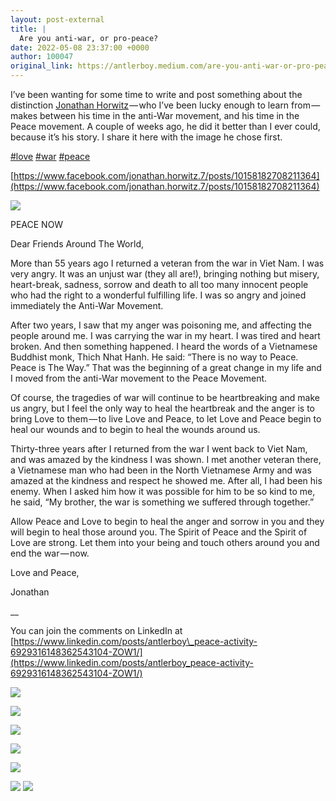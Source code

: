 ```yaml
---
layout: post-external
title: |
  Are you anti-war, or pro-peace?
date: 2022-05-08 23:37:00 +0000
author: 100047
original_link: https://antlerboy.medium.com/are-you-anti-war-or-pro-peace-d04ddbf8633d?source=rss-97852f5a56ae------2
---
```


I’ve been wanting for some time to write and post something about the distinction [Jonathan Horwitz](https://www.linkedin.com/in/ACoAAARexqgB2oOLYWkGi3EkyazsNBVKs8FL1CU) — who I’ve been lucky enough to learn from — makes between his time in the anti-War movement, and his time in the Peace movement. A couple of weeks ago, he did it better than I ever could, because it’s his story. I share it here with the image he chose first.

[#love](https://www.linkedin.com/feed/hashtag/?keywords=love&highlightedUpdateUrns=urn%3Ali%3Aactivity%3A6929316148362543104) [#war](https://www.linkedin.com/feed/hashtag/?keywords=war&highlightedUpdateUrns=urn%3Ali%3Aactivity%3A6929316148362543104) [#peace](https://www.linkedin.com/feed/hashtag/?keywords=peace&highlightedUpdateUrns=urn%3Ali%3Aactivity%3A6929316148362543104)

[https://www.facebook.com/jonathan.horwitz.7/posts/10158182708211364](https://www.facebook.com/jonathan.horwitz.7/posts/10158182708211364)

![](https://cdn-images-1.medium.com/max/1024/1*7Fg8Ed2pQ-AOrzF_tKtBxw.png)

PEACE NOW

Dear Friends Around The World,

More than 55 years ago I returned a veteran from the war in Viet Nam. I was very angry. It was an unjust war (they all are!), bringing nothing but misery, heart-break, sadness, sorrow and death to all too many innocent people who had the right to a wonderful fulfilling life. I was so angry and joined immediately the Anti-War Movement.

After two years, I saw that my anger was poisoning me, and affecting the people around me. I was carrying the war in my heart. I was tired and heart broken. And then something happened. I heard the words of a Vietnamese Buddhist monk, Thich Nhat Hanh. He said: “There is no way to Peace. Peace is The Way.” That was the beginning of a great change in my life and I moved from the anti-War movement to the Peace Movement.

Of course, the tragedies of war will continue to be heartbreaking and make us angry, but I feel the only way to heal the heartbreak and the anger is to bring Love to them — to live Love and Peace, to let Love and Peace begin to heal our wounds and to begin to heal the wounds around us.

Thirty-three years after I returned from the war I went back to Viet Nam, and was amazed by the kindness I was shown. I met another veteran there, a Vietnamese man who had been in the North Vietnamese Army and was amazed at the kindness and respect he showed me. After all, I had been his enemy. When I asked him how it was possible for him to be so kind to me, he said, “My brother, the war is something we suffered through together.”

Allow Peace and Love to begin to heal the anger and sorrow in you and they will begin to heal those around you. The Spirit of Peace and the Spirit of Love are strong. Let them into your being and touch others around you and end the war — now.

Love and Peace,

Jonathan

\_\_

You can join the comments on LinkedIn at [https://www.linkedin.com/posts/antlerboy\_peace-activity-6929316148362543104-ZOW1/](https://www.linkedin.com/posts/antlerboy_peace-activity-6929316148362543104-ZOW1/)

![](https://cdn-images-1.medium.com/max/1024/1*L5k_qJ67nLsxXNzKQedQ-A.png)

![](https://cdn-images-1.medium.com/max/1024/1*PozibqCexnF6hASKUC1-Ig.png)

![](https://cdn-images-1.medium.com/max/1024/1*b8En6PHTMkSt7QtBRefvZQ.png)

![](https://cdn-images-1.medium.com/max/1024/1*SrQ9YSdFIeJlDCSCHdUk2Q.png)

![](https://cdn-images-1.medium.com/max/1024/1*MJD6bOBoEJ3UkVTmnmPlnw.png)

![](https://cdn-images-1.medium.com/max/1024/1*lvTzylOOGjI-2iEkl-pzSA.png)
 ![](https://medium.com/_/stat?event=post.clientViewed&referrerSource=full_rss&postId=d04ddbf8633d)
